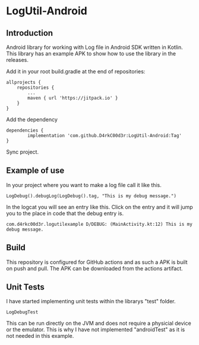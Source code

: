 # LogUtil-Android

## Introduction
Android library for working with Log file in Android SDK written in Kotlin. This library has an example APK to show how to use the library in the releases.


Add it in your root build.gradle at the end of repositories:

  	allprojects {
		repositories {
			...
			maven { url 'https://jitpack.io' }
		}
	}


Add the dependency

	dependencies {
	        implementation 'com.github.D4rkC00d3r:LogUtil-Android:Tag'
	}
  
Sync project.


## Example of use

In your project where you want to make a log file call it like this.

	LogDebug().debugLog(LogDebug().tag, "This is my debug message.")


In the logcat you will see an entry like this. Click on the entry and it will jump you to the place in code that the debug entry is.


	com.d4rkc00d3r.logutilexample D/DEBUG: (MainActivity.kt:12) This is my debug message.

## Build
This repository is configured for GitHub actions and as such a APK is built on push and pull. The APK can be downloaded from the actions artifact.

## Unit Tests

I have started implementing unit tests within the librarys "test" folder.

	LogDebugTest 
	
This can be run directly on the JVM and does not require a physicial device or the emulator. This is why I have not implemented "androidTest" as it is not needed in this example.
